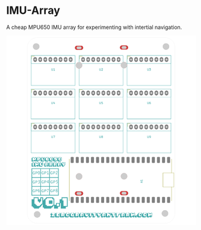 # IMU-Array
A cheap MPU650 IMU array for experimenting with intertial navigation. 

![Board Front](/content/imu-array.F.png)